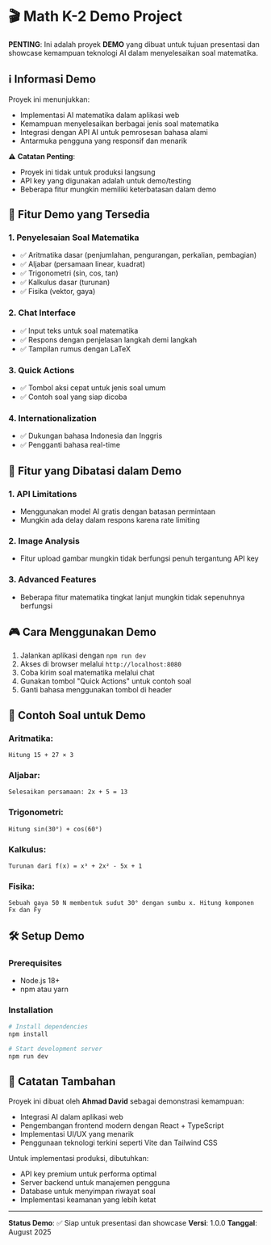 # 🎬 Math K-2 Demo Project

**PENTING**: Ini adalah proyek **DEMO** yang dibuat untuk tujuan presentasi dan showcase kemampuan teknologi AI dalam menyelesaikan soal matematika.

## ℹ️ Informasi Demo

Proyek ini menunjukkan:
- Implementasi AI matematika dalam aplikasi web
- Kemampuan menyelesaikan berbagai jenis soal matematika
- Integrasi dengan API AI untuk pemrosesan bahasa alami
- Antarmuka pengguna yang responsif dan menarik

⚠️ **Catatan Penting**:
- Proyek ini tidak untuk produksi langsung
- API key yang digunakan adalah untuk demo/testing
- Beberapa fitur mungkin memiliki keterbatasan dalam demo

## 🎯 Fitur Demo yang Tersedia

### 1. Penyelesaian Soal Matematika
- ✅ Aritmatika dasar (penjumlahan, pengurangan, perkalian, pembagian)
- ✅ Aljabar (persamaan linear, kuadrat)
- ✅ Trigonometri (sin, cos, tan)
- ✅ Kalkulus dasar (turunan)
- ✅ Fisika (vektor, gaya)

### 2. Chat Interface
- ✅ Input teks untuk soal matematika
- ✅ Respons dengan penjelasan langkah demi langkah
- ✅ Tampilan rumus dengan LaTeX

### 3. Quick Actions
- ✅ Tombol aksi cepat untuk jenis soal umum
- ✅ Contoh soal yang siap dicoba

### 4. Internationalization
- ✅ Dukungan bahasa Indonesia dan Inggris
- ✅ Pengganti bahasa real-time

## 🚫 Fitur yang Dibatasi dalam Demo

### 1. API Limitations
- Menggunakan model AI gratis dengan batasan permintaan
- Mungkin ada delay dalam respons karena rate limiting

### 2. Image Analysis
- Fitur upload gambar mungkin tidak berfungsi penuh tergantung API key

### 3. Advanced Features
- Beberapa fitur matematika tingkat lanjut mungkin tidak sepenuhnya berfungsi

## 🎮 Cara Menggunakan Demo

1. Jalankan aplikasi dengan `npm run dev`
2. Akses di browser melalui `http://localhost:8080`
3. Coba kirim soal matematika melalui chat
4. Gunakan tombol "Quick Actions" untuk contoh soal
5. Ganti bahasa menggunakan tombol di header

## 🧪 Contoh Soal untuk Demo

### Aritmatika:
```
Hitung 15 + 27 × 3
```

### Aljabar:
```
Selesaikan persamaan: 2x + 5 = 13
```

### Trigonometri:
```
Hitung sin(30°) + cos(60°)
```

### Kalkulus:
```
Turunan dari f(x) = x³ + 2x² - 5x + 1
```

### Fisika:
```
Sebuah gaya 50 N membentuk sudut 30° dengan sumbu x. Hitung komponen Fx dan Fy
```

## 🛠️ Setup Demo

### Prerequisites
- Node.js 18+
- npm atau yarn

### Installation
```bash
# Install dependencies
npm install

# Start development server
npm run dev
```

## 📝 Catatan Tambahan

Proyek ini dibuat oleh **Ahmad David** sebagai demonstrasi kemampuan:
- Integrasi AI dalam aplikasi web
- Pengembangan frontend modern dengan React + TypeScript
- Implementasi UI/UX yang menarik
- Penggunaan teknologi terkini seperti Vite dan Tailwind CSS

Untuk implementasi produksi, dibutuhkan:
- API key premium untuk performa optimal
- Server backend untuk manajemen pengguna
- Database untuk menyimpan riwayat soal
- Implementasi keamanan yang lebih ketat

---

**Status Demo**: ✅ Siap untuk presentasi dan showcase
**Versi**: 1.0.0
**Tanggal**: August 2025